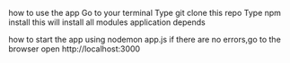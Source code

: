 how to use the app
Go to your terminal
Type git clone this repo
Type npm install
this will install all modules application depends

how to start the app
using nodemon app.js
if there are no errors,go to the browser
open http://localhost:3000

